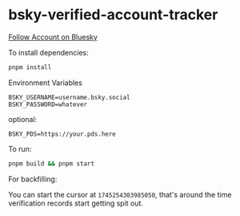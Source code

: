 # bsky-verified-account-tracker

[Follow Account on Bluesky](https://bsky.app/profile/did:plc:k3lft27u2pjqp2ptidkne7xr)

To install dependencies:

```bash
pnpm install
```

Environment Variables

```env
BSKY_USERNAME=username.bsky.social
BSKY_PASSWORD=whatever
```

optional:

```env
BSKY_PDS=https://your.pds.here
```

To run:

```bash
pnpm build && pnpm start
```

For backfilling:

You can start the cursor at `1745254303985050`, that's around the time verification records start getting spit out.
